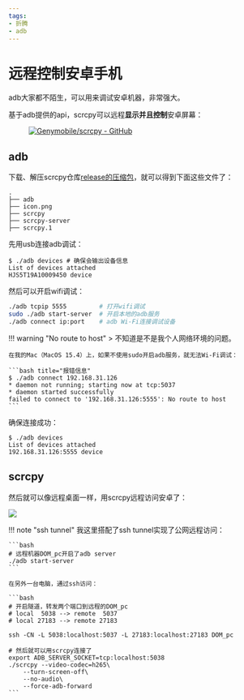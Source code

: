 ```yaml
---
tags:
- 折腾
- adb
---
```


# 远程控制安卓手机

adb大家都不陌生，可以用来调试安卓机器，非常强大。

基于adb提供的api，scrcpy可以远程**显示并且控制**安卓屏幕：

<figure markdown>

[![Genymobile/scrcpy - GitHub](https://gh-card.dev/repos/Genymobile/scrcpy.svg?fullname=)](https://github.com/Genymobile/scrcpy)

</figure>

## adb

下载、解压scrcpy仓库[release的压缩包](https://github.com/Genymobile/scrcpy/releases/tag/v3.2)，就可以得到下面这些文件了：

```text
.
├── adb
├── icon.png
├── scrcpy
├── scrcpy-server
├── scrcpy.1
```

先用usb连接adb调试：

<div class='console'>

```console
$ ./adb devices # 确保会输出设备信息
List of devices attached
HJS5T19A10009450 device
```

</div>

然后可以开启wifi调试：

```bash
./adb tcpip 5555         # 打开wifi调试
sudo ./adb start-server  # 开启本地的adb服务
./adb connect ip:port    # adb Wi-Fi连接调试设备
```

!!! warning "No route to host"
    > 不知道是不是我个人网络环境的问题。

    在我的Mac（MacOS 15.4）上，如果不使用sudo开启adb服务，就无法Wi-Fi调试：

    ```bash title="报错信息"
    $ ./adb connect 192.168.31.126
    * daemon not running; starting now at tcp:5037
    * daemon started successfully
    failed to connect to '192.168.31.126:5555': No route to host
    ```

确保连接成功：

<div class='console'>

```console
$ ./adb devices
List of devices attached
192.168.31.126:5555 device

```

</div>

## scrcpy

然后就可以像远程桌面一样，用scrcpy远程访问安卓了：

![](./assets/scrcpy.gif)

!!! note "ssh tunnel"
    我这里搭配了ssh tunnel实现了公网远程访问：

    ```bash
    # 远程机器DOM_pc开启了adb server
    ./adb start-server
    ```

    在另外一台电脑，通过ssh访问：

    ```bash
    # 开启隧道，转发两个端口到远程的DOM_pc
    # local  5038 --> remote  5037
    # local 27183 --> remote 27183

    ssh -CN -L 5038:localhost:5037 -L 27183:localhost:27183 DOM_pc

    # 然后就可以用scrcpy连接了
    export ADB_SERVER_SOCKET=tcp:localhost:5038 
    ./scrcpy --video-codec=h265\
        --turn-screen-off\
        --no-audio\
        --force-adb-forward
    ```
